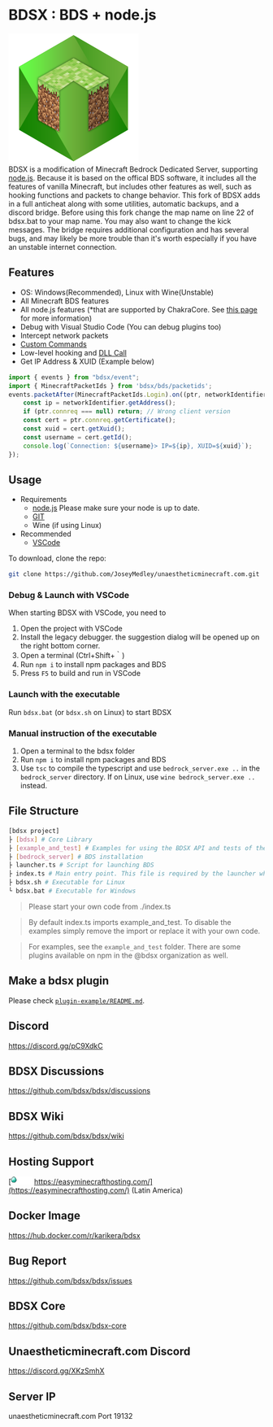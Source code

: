 # BDSX : BDS + node.js
![logo](bdsx/images/icon.png)  
BDSX is a modification of Minecraft Bedrock Dedicated Server, supporting [node.js](https://nodejs.org/). Because it is based on the offical BDS software, it includes all the features of vanilla Minecraft, but includes other features as well, such as hooking functions and packets to change behavior. 
This fork of BDSX adds in a full anticheat along with some utilities, automatic backups, and a discord bridge. Before using this fork change the map name on line 22 of bdsx.bat to your map name. You may also want to change the kick messages. The bridge requires additional configuration and has several bugs, and may likely be more trouble than it's worth especially if you have an unstable internet connection. 


## Features

* OS: Windows(Recommended), Linux with Wine(Unstable)
* All Minecraft BDS features
* All node.js features (*that are supported by ChakraCore. See [this page](https://github.com/bdsx/bdsx/wiki/Available-NPM-Modules) for more information)
* Debug with Visual Studio Code (You can debug plugins too)
* Intercept network packets
* [Custom Commands](https://github.com/bdsx/bdsx/wiki/Custom-Commands)
* Low-level hooking and [DLL Call](https://github.com/bdsx/bdsx/wiki/Call-DLL-Directly)
* Get IP Address & XUID (Example below)

```ts
import { events } from "bdsx/event";
import { MinecraftPacketIds } from 'bdsx/bds/packetids';
events.packetAfter(MinecraftPacketIds.Login).on((ptr, networkIdentifier, packetId)=>{
    const ip = networkIdentifier.getAddress();
    if (ptr.connreq === null) return; // Wrong client version
    const cert = ptr.connreq.getCertificate();
    const xuid = cert.getXuid();
    const username = cert.getId();
    console.log(`Connection: ${username}> IP=${ip}, XUID=${xuid}`);
});
```

## Usage
* Requirements
    * [node.js](https://nodejs.org/) Please make sure your node is up to date.
    * [GIT](https://git-scm.com/download)
    * Wine (if using Linux)
* Recommended  
    * [VSCode](https://code.visualstudio.com/)

To download, clone the repo:
```bash
git clone https://github.com/JoseyMedley/unaestheticminecraft.com.git
```

### Debug & Launch with VSCode
When starting BDSX with VSCode, you need to
1. Open the project with VSCode
2. Install the legacy debugger. the suggestion dialog will be opened up on the right bottom corner.
3. Open a terminal (Ctrl+Shift+｀)
4. Run `npm i` to install npm packages and BDS
5. Press `F5` to build and run in VSCode

### Launch with the executable
Run `bdsx.bat` (or `bdsx.sh` on Linux) to start BDSX

### Manual instruction of the executable
1. Open a terminal to the bdsx folder
2. Run `npm i` to install npm packages and BDS
3. Use `tsc` to compile the typescript and use `bedrock_server.exe ..` in the `bedrock_server` directory. If on Linux, use `wine bedrock_server.exe ..` instead. 

## File Structure
```sh
[bdsx project]
├ [bdsx] # Core Library
├ [example_and_test] # Examples for using the BDSX API and tests of the BDSX API
├ [bedrock_server] # BDS installation
├ launcher.ts # Script for launching BDS
├ index.ts # Main entry point. This file is required by the launcher when BDS is fully started.
├ bdsx.sh # Executable for Linux
└ bdsx.bat # Executable for Windows 
```
> Please start your own code from ./index.ts

> By default index.ts imports example_and_test. To disable the examples simply remove the import or replace it with your own code.

> For examples, see the `example_and_test` folder. There are some plugins available on npm in the @bdsx organization as well.  

## Make a bdsx plugin
Please check [`plugin-example/README.md`](plugin-example/README.md).

## Discord
https://discord.gg/pC9XdkC

## BDSX Discussions
https://github.com/bdsx/bdsx/discussions

## BDSX Wiki
https://github.com/bdsx/bdsx/wiki

## Hosting Support
[<img src="bdsx/images/supports/emh.png" height="15"> https://easyminecrafthosting.com/](https://easyminecrafthosting.com/) (Latin America)

## Docker Image
https://hub.docker.com/r/karikera/bdsx

## Bug Report
https://github.com/bdsx/bdsx/issues

## BDSX Core
https://github.com/bdsx/bdsx-core

## Unaestheticminecraft.com Discord
https://discord.gg/XKzSmhX

## Server IP
unaestheticminecraft.com Port 19132

